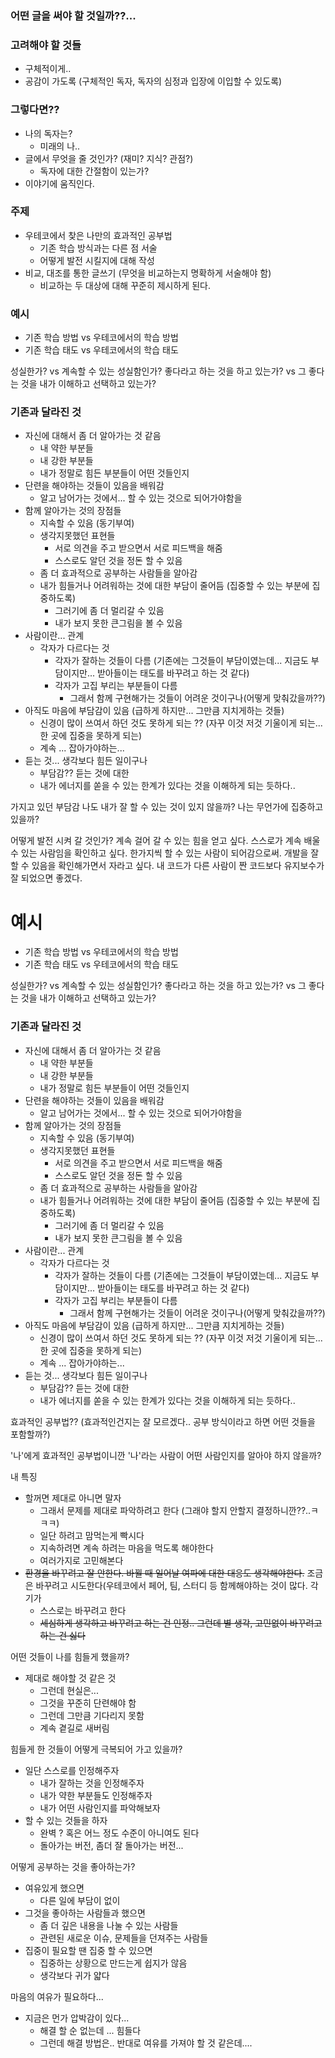 ### 어떤 글을 써야 할 것일까??...

### 고려해야 할 것들
- 구체적이게..
- 공감이 가도록 (구체적인 독자, 독자의 심정과 입장에 이입할 수 있도록)



### 그렇다면??
- 나의 독자는?
    - 미래의 나.. 
- 글에서 무엇을 줄 것인가? (재미? 지식? 관점?)
    - 독자에 대한 간절함이 있는가?
- 이야기에 움직인다.



### 주제 
- 우테코에서 찾은 나만의 효과적인 공부법
    - 기존 학습 방식과는 다른 점 서술
    - 어떻게 발전 시킬지에 대해 작성
- 비교, 대조를 통한 글쓰기 (무엇을 비교하는지 명확하게 서술해야 함)
    - 비교하는 두 대상에 대해 꾸준히 제시하게 된다.

### 예시
- 기존 학습 방법 vs 우테코에서의 학습 방법
- 기존 학습 태도 vs 우테코에서의 학습 태도

성실한가? vs 계속할 수 있는 성실함인가?
좋다라고 하는 것을 하고 있는가? vs 그 좋다는 것을 내가 이해하고 선택하고 있는가?

### 기존과 달라진 것
- 자신에 대해서 좀 더 알아가는 것 같음
    - 내 약한 부분들
    - 내 강한 부분들
    - 내가 정말로 힘든 부분들이 어떤 것들인지
- 단련을 해야하는 것들이 있음을 배워감
    - 알고 남어가는 것에서... 할 수 있는 것으로 되어가야함을
- 함께 알아가는 것의 장점들
    - 지속할 수 있음 (동기부여)
    - 생각지못했던 표현들
        - 서로 의견을 주고 받으면서 서로 피드백을 해줌
        - 스스로도 알던 것을 정돈 할 수 있음
    - 좀 더 효과적으로 공부하는 사람들을 알아감
    - 내가 힘들거나 어려워하는 것에 대한 부담이 줄어듬 (집중할 수 있는 부분에 집중하도록)
        - 그러기에 좀 더 멀리갈 수 있음
        - 내가 보지 못한 큰그림을 볼 수 있음
- 사람이란... 관계
    - 각자가 다르다는 것
        - 각자가 잘하는 것들이 다름 (기존에는 그것들이 부담이였는데... 지금도 부담이지만... 받아들이는 태도를 바꾸려고 하는 것 같다)
        - 각자가 고집 부리는 부분들이 다름
            - 그래서 함께 구현해가는 것들이 어려운 것이구나(어떻게 맞춰갔을까??)
- 아직도 마음에 부담감이 있음 (급하게 하지만... 그만큼 지치게하는 것들)
    - 신경이 많이 쓰여서 하던 것도 못하게 되는 ?? (자꾸 이것 저것 기울이게 되는... 한 곳에 집중을 못하게 되는)
    - 계속 ... 잡아가야하는...
- 듣는 것... 생각보다 힘든 일이구나
    - 부담감?? 듣는 것에 대한
    - 내가 에너지를 쏟을 수 있는 한계가 있다는 것을 이해하게 되는 듯하다..




가지고 있던 부담감 
나도 내가 잘 할 수 있는 것이 있지 않을까?
나는 무언가에 집중하고 있을까?

어떻게 발전 시켜 갈 것인가? 계속 걸어 갈 수 있는 힘을 얻고 싶다.
스스로가 계속 배울 수 있는 사람임을 확인하고 싶다. 한가지씩 할 수 있는 사람이 되어감으로써.
개발을 잘 할 수 있음을 확인해가면서 자라고 싶다. 내 코드가 다른 사람이 짠 코드보다 유지보수가 잘 되었으면 좋겠다.



# 예시
- 기존 학습 방법 vs 우테코에서의 학습 방법
- 기존 학습 태도 vs 우테코에서의 학습 태도

성실한가? vs 계속할 수 있는 성실함인가?
좋다라고 하는 것을 하고 있는가? vs 그 좋다는 것을 내가 이해하고 선택하고 있는가?

### 기존과 달라진 것
- 자신에 대해서 좀 더 알아가는 것 같음
    - 내 약한 부분들
    - 내 강한 부분들
    - 내가 정말로 힘든 부분들이 어떤 것들인지
- 단련을 해야하는 것들이 있음을 배워감
    - 알고 남어가는 것에서... 할 수 있는 것으로 되어가야함을
- 함께 알아가는 것의 장점들
    - 지속할 수 있음 (동기부여)
    - 생각지못했던 표현들
        - 서로 의견을 주고 받으면서 서로 피드백을 해줌
        - 스스로도 알던 것을 정돈 할 수 있음
    - 좀 더 효과적으로 공부하는 사람들을 알아감
    - 내가 힘들거나 어려워하는 것에 대한 부담이 줄어듬 (집중할 수 있는 부분에 집중하도록)
        - 그러기에 좀 더 멀리갈 수 있음
        - 내가 보지 못한 큰그림을 볼 수 있음
- 사람이란... 관계
    - 각자가 다르다는 것
        - 각자가 잘하는 것들이 다름 (기존에는 그것들이 부담이였는데... 지금도 부담이지만... 받아들이는 태도를 바꾸려고 하는 것 같다)
        - 각자가 고집 부리는 부분들이 다름
            - 그래서 함께 구현해가는 것들이 어려운 것이구나(어떻게 맞춰갔을까??)
- 아직도 마음에 부담감이 있음 (급하게 하지만... 그만큼 지치게하는 것들)
    - 신경이 많이 쓰여서 하던 것도 못하게 되는 ?? (자꾸 이것 저것 기울이게 되는... 한 곳에 집중을 못하게 되는)
    - 계속 ... 잡아가야하는...
- 듣는 것... 생각보다 힘든 일이구나
    - 부담감?? 듣는 것에 대한
    - 내가 에너지를 쏟을 수 있는 한계가 있다는 것을 이해하게 되는 듯하다..


효과적인 공부법?? (효과적인건지는 잘 모르겠다.. 공부 방식이라고 하면 어떤 것들을 포함할까?)

'나'에게 효과적인 공부법이니깐 '나'라는 사람이 어떤 사람인지를 알아야 하지 않을까?

내 특징
- 할꺼면 제대로 아니면 말자
    - 그래서 문제를 제대로 파악하려고 한다 (그래야 할지 안할지 결정하니깐??..ㅋㅋㅋ)
    - 일단 하려고 맘먹는게 빡시다
    - 지속하려면 계속 하려는 마음을 먹도록 해야한다
    - 여러가지로 고민해본다
- ~~환경을 바꾸려고 잘 안한다. 바뀔 때 일어날 여파에 대한 대응도 생각해야한다.~~  조금은 바꾸려고 시도한다(우테코에서 페어, 팀, 스터디 등 함께해야하는 것이 많다. 각기가 
    - 스스로는 바꾸려고 한다
    - ~~세심하게 생각하고 바꾸려고 하는 건 인정.. 그런데 별 생각, 고민없이 바꾸려고 하는 건 싫다~~ 
    
어떤 것들이 나를 힘들게 했을까?
- 제대로 해야할 것 같은 것
    - 그런데 현실은...
    - 그것을 꾸준히 단련해야 함
    - 그런데 그만큼 기다리지 못함
    - 계속 곁길로 새버림

힘들게 한 것들이 어떻게 극복되어 가고 있을까?
- 일단 스스로를 인정해주자
    - 내가 잘하는 것을 인정해주자
    - 내가 약한 부분들도 인정해주자
    - 내가 어떤 사람인지를 파악해보자
- 할 수 있는 것들을 하자
    - 완벽 ? 혹은 어느 정도 수준이 아니여도 된다
    - 돌아가는 버전, 좀더 잘 돌아가는 버전...

어떻게 공부하는 것을 좋아하는가?
- 여유있게 했으면
    - 다른 일에 부담이 없이
- 그것을 좋아하는 사람들과 했으면
    - 좀 더 깊은 내용을 나눌 수 있는 사람들
    - 관련된 새로운 이슈, 문제들을 던져주는 사람들
- 집중이 필요할 땐 집중 할 수 있으면
    - 집중하는 상황으로 만드는게 쉽지가 않음
    - 생각보다 귀가 얇다

마음의 여유가 필요하다...
- 지금은 먼가 압박감이 있다... 
    - 해결 할 순 없는데 ... 힘들다
    - 그런데 해결 방법은.. 반대로 여유를 가져야 할 것 같은데....